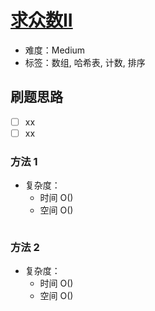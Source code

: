 # [求众数II](https://leetcode-cn.com/problems/majority-element-ii/)

- 难度：Medium
- 标签：数组, 哈希表, 计数, 排序

## 刷题思路

- [ ] xx
- [ ] xx

### 方法 1

- 复杂度：
    - 时间 O()
    - 空间 O()

``` js

```

### 方法 2

- 复杂度：
    - 时间 O()
    - 空间 O()

``` js

```
